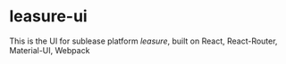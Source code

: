 # leasure-ui

This is the UI for sublease platform *leasure*, built on React, React-Router, Material-UI, Webpack
